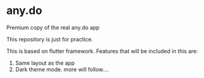 # any.do
Premium copy of the real any.do app

This repository is just for practice.

This is based on flutter framework.
Features that will be included in this are:
1. Same layout as the app
2. Dark theme mode.
more will follow....
